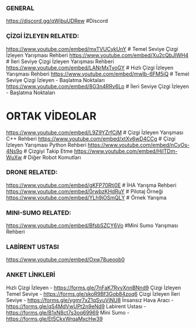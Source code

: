 ### GENERAL

https://discord.gg/qWjbuUDRew #Discord

### ÇİZGİ İZLEYEN RELATED:
https://www.youtube.com/embed/mxTVUCykUnY # Temel Seviye Çizgi İzleyen Yarışması Rehberi
https://www.youtube.com/embed/Xu2cQbJlWH4 # İleri Seviye Çizgi İzleyen Yarışması Rehberi
https://www.youtube.com/embed/LANrMxTvoGY # Hızlı Çizgi İzleyen Yarışması Rehberi
https://www.youtube.com/embed/mwIb-6FM5iQ # Temel Seviye Çizgi İzleyen - Başlatma Noktaları
https://www.youtube.com/embed/8G3n4RRv6Lo # İleri Seviye Çizgi İzleyen - Başlatma Noktaları

# ORTAK VİDEOLAR
https://www.youtube.com/embed/L9Z9YZrfCjM # Çizgi İzleyen Yarışması C++ Rehberi
https://www.youtube.com/embed/xtXv6wD4CCg # Çizgi İzleyen Yarışması Python Rehberi
https://www.youtube.com/embed/nCyOs-4Ns9o # Çizgiyi Takip Etme
https://www.youtube.com/embed/HiITDm-WuXw # Diğer Robot Komutları

### DRONE RELATED:
https://www.youtube.com/embed/gKFP70Rtj0E # İHA Yarışma Rehberi
https://www.youtube.com/embed/0rwbzKHdRuY # Pilotaj Örneği
https://www.youtube.com/embed/YLh9jOSmQLY # Örnek Yarışma

### MINI-SUMO RELATED:
https://www.youtube.com/embed/BfsbSZCY6Vo #Mini Sumo Yarışması Rehberi 

### LABİRENT USTASI
https://www.youtube.com/embed/Oxw78ueoob0

### ANKET LİNKLERİ

Hızlı Çizgi İzleyen - https://forms.gle/7nFaK7RvvXnnBNnd9
Çizgi İzleyen Temel Seviye - https://forms.gle/skoR9Bf3Gob84zoq6
Çizgi İzleyen İleri Seviye - https://forms.gle/ygmr7xZ1qSyuVjNU8
İnsansız Hava Aracı - https://forms.gle/qS4MdVwUPt2n9eNd9
Labirent Ustası - https://forms.gle/B1xN8ct7s3oq69969
Mini Sumo - https://forms.gle/Et5CkxWrqaMxcHw39
